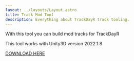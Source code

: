 ```yaml
---
layout: ../layouts/Layout.astro
title: Track Mod Tool
description: Everything about TrackDayR track tooling.
---
```


With this tool you can build mod tracks for TrackDayR

This tool works with Unity3D version 2022.1.8

[DOWNLOAD HERE](https:// "Track Mod Tool 2022")